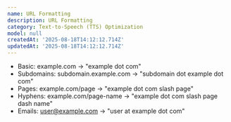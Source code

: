 ```yaml
---
name: URL Formatting
description: URL Formatting
category: Text-to-Speech (TTS) Optimization
model: null
createdAt: '2025-08-18T14:12:12.714Z'
updatedAt: '2025-08-18T14:12:12.714Z'
---
```

- Basic: example.com → "example dot com"
- Subdomains: subdomain.example.com → "subdomain dot example dot com"
- Pages: example.com/page → "example dot com slash page"
- Hyphens: example.com/page-name → "example dot com slash page dash name"
- Emails: user@example.com → "user at example dot com"
